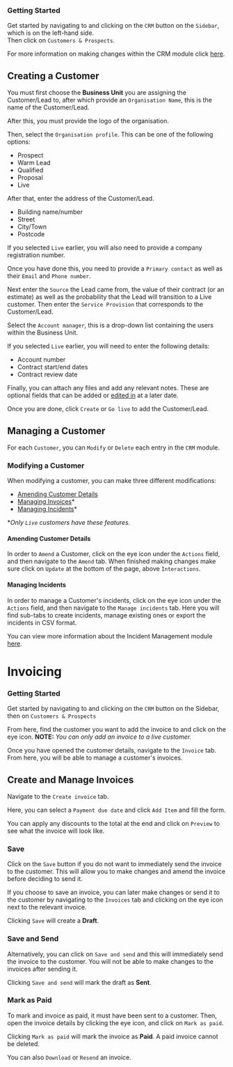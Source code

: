 <!-- <iframe width="448" height="252" src="" title="Creating a Customer" alt="" frameborder="0" allow="fullscreen" allowfullscreen></iframe> -->

### Getting Started

Get started by navigating to and clicking on the `CRM` button on the `Sidebar`, which is on the left-hand side. <br/>Then click on `Customers & Prospects`.

For more information on making changes within the CRM module click [here][CRM].

## Creating a Customer

You must first choose the **Business Unit** you are assigning the Customer/Lead to, after which provide an `Organisation Name`, this is the name of the Customer/Lead.

After this, you must provide the logo of the organisation.

Then, select the `Organisation profile`. This can be one of the following options:

+ Prospect
+ Warm Lead
+ Qualified
+ Proposal
+ Live

After that, enter the address of the Customer/Lead. 

+ Building name/number
+ Street
+ City/Town
+ Postcode

If you selected `Live` earlier, you will also need to provide a company registration number. 

Once you have done this, you need to provide a `Primary contact` as well as their `Email` and `Phone number`. 

Next enter the `Source` the Lead came from, the value of their contract (or an estimate) as well as the probability that the Lead will transition to a Live customer. Then enter the `Service Provision` that corresponds to the Customer/Lead.

Select the `Account manager`, this is a drop-down list containing the users within the Business Unit.

If you selected `Live` earlier, you will need to enter the following details:

+ Account number
+ Contract start/end dates
+ Contract review date

Finally, you can attach any files and add any relevant notes. These are optional fields that can be added or [edited in][CRM] at a later date.

Once you are done, click `Create` or `Go live` to add the Customer/Lead.

## Managing a Customer

<!-- <iframe width="426" height="240" src="" title="Managing Customers" alt="" frameborder="0" allow="fullscreen" allowfullscreen></iframe> -->

For each `Customer`, you can `Modify` or `Delete` each entry in the `CRM` module.

### Modifying a Customer

When modifying a customer, you can make three different modifications:

+ [Amending Customer Details](#amending-customer-details)
+ [Managing Invoices][Invoice]*
+ [Managing Incidents][Inc]*

\**Only `Live` customers have these features.*

#### Amending Customer Details

In order to `Amend` a Customer, click on the eye icon under the `Actions` field, and then navigate to the `Amend` tab. When finished making changes make sure click on `Update` at the bottom of the page, above `Interactions`.

#### Managing Incidents

In order to manage a Customer's incidents, click on the eye icon under the `Actions` field, and then navigate to the `Manage incidents` tab. Here you will find sub-tabs to create incidents, manage existing ones or export the incidents in CSV format.

You can view more information about the Incident Management module [here][Inc].

# Invoicing

### Getting Started

Get started by navigating to and clicking on the `CRM` button on the Sidebar, then on `Customers & Prospects`

From here, find the customer you want to add the invoice to and click on the eye icon. **NOTE:** *You can only add an invoice to a live customer.*

Once you have opened the customer details, navigate to the `Invoice` tab. From here, you will be able to manage a customer's invoices.

## Create and Manage Invoices

Navigate to the `Create invoice` tab.

Here, you can select a `Payment due date` and click `Add Item` and fill the form.

You can apply any discounts to the total at the end and click on `Preview` to see what the invoice will look like.

### Save

Click on the `Save` button if you do not want to immediately send the invoice to the customer. This will allow you to make changes and amend the invoice before deciding to send it.

If you choose to save an invoice, you can later make changes or send it to the customer by navigating to the `Invoices` tab and clicking on the eye icon next to the relevant invoice.

Clicking `Save` will create a **Draft**.

### Save and Send

Alternatively, you can click on `Save and send` and this will immediately send the invoice to the customer. You will not be able to make changes to the invoices after sending it.

Clicking `Save and send` will mark the draft as **Sent**.

### Mark as Paid

To mark and invoice as paid, it must have been sent to a customer. Then, open the invoice details by clicking the eye icon, and click on `Mark as paid`.

Clicking `Mark as paid` will mark the invoice as **Paid**. A paid invoice cannot be deleted.

You can also `Download` or `Resend` an invoice.

[CRM]: #managing-a-customer
[Invoice]: #invoicing
[Inc]: ../Incident%20Management/incident_management#raising-an-incident
